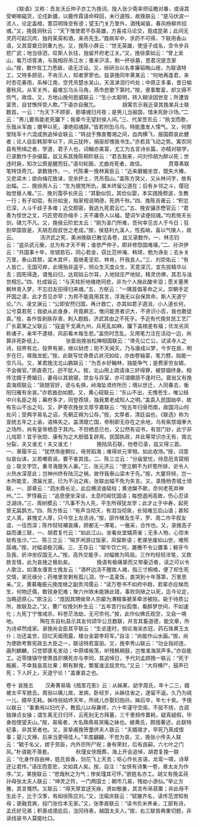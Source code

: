 <!-- { "loadSidebar": true } -->
　　《联语》又称：吾友沃丘仲子亦工为挽词，陇人张少斋率师征瞻对番，或诬其受喇嘛磁货，沦戍新疆，以鹿传霖请命释回，未行遽殁，故挽联云：“是马伏波一流人，论定盖棺，薏苡明珠空有谤；望玉门关万里外，酒残闻笛，春风杨柳共招魂。”又，挽聂洞秋云：“天下惟使君不忝英雄，方喜戎马论交，竟成昆弟；此间无灵药可起沉疴，独将茱萸和酒，来吊先生。”聂病军中，求药不可得，下联用香山语，又其营奠日则重九也。又，挽陈小屏云：“世无英雄，使竖子成名，空令步兵悲广武；地当徐泗，叹斯人长往，独留开府老江关。”又，挽徐蒙如云：“曾上吴山，看万顷胥涛，与我相将吊江水；重来沪渎，剩一抔徐墓，思君况是念家山。”按，数作皆工力悉敌，语无泛设。又，徐研治以名孝廉韬晦山居，为联语特工，又特多顾忌，不肯示人，知者寥寥也。兹录挽同年黄某云：“何地再逢君，来时杏花春雨，系棹江南，空凭吊楚水吴山，天涯涕泪行吟处；中原正多事，昔日榆塞秋风，从军关外，最难忘乌头马角，燕市悲歌下第时。”按，隶事繁富，却又缛不伤气，故佳。又，方地山挽何鬯威联云：“生小太聪明，转入糊涂因世变；所遭皆富贵，自甘憔悴受人欺。”下语亦自傲兀。
　　
　　胡寓农示我近录其挽某兵士联数首。一云：“为天下不顾家，那堪魂归月夜；是男儿当报国，惜未死卧沙场。”二云：“男儿要焉能老死牖下；我辈今无望封侯人间。”三、代吴笠农云：“执戈而歌，乐哉从军曲；擐甲以死，凄绝招魂辞。”皆若拊缶乌乌，特能激发人懦气。又，何厚堂陆军十六混成旅追悼会联云：“转战于豫直蜀湘之间，血肉横飞，报国颇哀此健者；论人自彭韩郭李以下，风云犹昨，捐驱却愧我书生。”亦若具飞动之势。寓农同县有熊缉之者，学道，君子人也，词翰亦美富，尤工为五言诗长篇，亦精对联学，已录数作于杂缀篇，兹又系其挽陈桐阶联云：“君去我来，问刘伶胡为醉以死；世违时戾，知次公原是醒而狂。”语句轮囷，尤曲肖死者，故佳。
　　
　　庹尊素联笔特饶奇兀，录数挽作。一、代陈秉一挽林寅臣云：“近来磨蝎坐宫，既失大椿，又悲梁木；欲向梅花致诔，空余抔土，凭吊孤山。”盖陈方哭父，又从林问字，故有出幅。二、挽徐雨人云：“生为朋党所仇，属木终留公道在；后有乡邻之斗，缨冠始觉替人难。”三、挽刘霭亭长庆云：“其勤似侃，其俭似婴，本实践挽颓波，生教一行；有子如琨，有孙如宠，贻家规说明德，死炳千秋。”四、挽陈吉甫云：“积忿已深，人斗千歧子多难；近交颇密，我逃九死君云亡。”五、挽安骧丞懋官云：“君善为惊世之文，巧匠旁观亦缩手；天不庸奇人以福，楚词乍读便招魂。”均若倚天长剑，硉兀不凡。又，挽侯云阶宏太云：“刚为圣门所难，吾何幸见古人于今日；狂到举国皆是，天胡忍戕叔世之老成。”按，侯慈利九溪人，性孤峭，喜以气陵人，故云。
　　
　　汤济武之死，美洲挽联已散见各卷，兹又录数作。一、林志钧云：“盗杀武元衡，总为有才天不宥；谁欤严仲子，即非修怨国难堪。”二、孙洪伊云：“共国事十年，攻错若石，同心若金，窃比范仲淹、韩琦，勉为诤友；去乡关万里，泰山其颓，梁木其坏，竟继麦坚尼、林肯，歼我良人。”三、刘崇佑云：“有人皆亡，无国可瘁，此境殆非遥乎，悯众生灭度众生，天意深沉，宜先拔精华以去；因死得逸，谓鬼曰归，达观姑云尔耳，入地狱庄严地狱，精灵仿佛，其忍与浊世相忘。”四、杜成镕云：“与天柱折地维绝同悲，非为个人掬此酸辛泪；愿关塞黑枫林青入梦，不忘旧友招得归来魂。”五、方枢云：“一隅首倡革命之义，崇朝手定开国之谟，此才吾见亦罕；为邦不能竟用其言，浮海无以自保其命，斯人天道宁论。”六、凌文渊云：“公即安然归国，再计救亡，亦其如君子道消，小人道长何，公兮莫若死；我欲从此奋身，共竟厥志，惟问能贤者识大，不贤识小否，我也敢徒哀。”按，各作皆剥肤存液，刺入题扃，济武其由之不死乎。予近有代挽贫民工艺厂厂长葛某之父联云：“寇盗干戈满九州，兵死乱如麻，牖下盖棺差有福；优龙劣凤称诸子，亲年不逮禄，风前看木每生悲。”盖伤时念乱，又用笔力注在活动一边，尚算非死卧纸上。
　　
　　张啬翁挽翁松禅相国联云：“谗先公亡公，试读寺人之诗，投畀有北，投畀有昊，继以豺虎；阨不天闻天，乃与康成以梦，今岁在辰，明岁在巳，嗟哉龙蛇。”按，此联写忧谗畏讥状况如绘，亦由卷轴富，笔力戆，始能一空凡马。又，某君挽沈北山鹏联云：“为吾乡好翰林，独能争气；是费家穷女婿，不会做官。”质直奇兀，迥不犹人。按，北山用上疏请诛三奸得罪，被禁锢终身。相传沈婿于费婚日，妻母以其貌寝，禁女与异室，亦可谓顑颔不逢时已。啬翁又有挽袁海观联云：“政随官好，谤与名俱，岭海坠鸢终所历；境以世迁，人同春去，衡阳归雁有余哀。”亦若曲劲如题。又，黄心砚联云：“东山不出，无愧苍生，唯公结中兴名臣之局；幕府多才，同登荐牍，独我累老成知人之明。”盖袁入民国始卒，故有东山不出之句。又，萨寄农挽张文厚亨嘉联云：“殁五年归骨而南，故国河山何处问；受两字易名之诏，先朝正朔为公存。”按，文厚者，清廷谥也，《联选》称为宣统五年之上谕，语殊失之。盖清既亡国，帝制即无存在之余地，乌有紫禁城拳大之场所，尚有皇帝栖息于其内。不但栖息已也，又公然有诏书，有宫门钞，此宁非儿戏耶！宜乎张勋、康有为之大胆倡复辟焉。民国执政，并此等常识亦无有，南北分裂，夫又谁尤！夫又谁尤！
　　
　　挽陆凤石联，他卷已录，兹又得三首。一、章履平云：“犹然帝座朝仪，毋劳蹈海；难得状元宰相，如此收场。”按，词意似哀似诔，又若嘲若讽，要不害其佳。二、陈三立云：“分庙堂忧，待息卮言窥相业；联文字饮，重寻海屋失人豪。”三、张元济云：“使立朝不为奸憝所排，讵令人火热水深至此；岂神州终有陆沉之祸，故夺我泰山梁木于先。”按，大厦将倾，岂一木所能支，清届光宣，已为不治之疾，张联出幅不免为失言。又，录挽杨杏城士琦联，一、邵章云：“泗水鼎长沦，此后横流谁砥柱；黄池槃不歃，奈何老死弃神州。”二、罗惇曧云：“追思便坐深谈，太息时闻忧国语；每想退闲高致，伤心忍读泛湖诗。”三、周树模云：“凡事不为人先，平生所得犹龙学；此才止于中寿，起死曾无扁鹊方。”四、陈方恪云：“有声当彻天，有泪当彻泉，长恸难忘后山语；甚知丈人真，甚愧丈人厚，只今空上左丞诗。”按，邵作微及生平，罗、周二作平叙友谊，一往而深；陈作轻轻襯哀痛，顾都无一滞笔，一傲采，合作也。又，录挽高子益而谦三联，一、胡君复代云：“如此江山，坐看处堂嬉燕雀；无多人物，心惊末劫有虫沙。”二、陈三立云：“隔岁闲游过饭家，风留断语；老谋坐废如山世，难照孱魂。”按，对幅语极沉痛。三、王存云：“犀牛饮亡何，置檄不令公餍事；鲸牙今及我，折冲坐叹国无人。”按，高外交能手，对幅微为鸣屈。三作均轻轻涉笔，又款款言情，此为哀挽之极轨矣。
　　
　　挽语有极痛挚而又带豪迈者，读之可以令人歌泣，如溧水濮青士挽友云：“酒杯边浇不醒故人魂，指三寸桐棺，便了却生死交情，弟兄缘分；药堆里苦剩有孤儿泪，守一盂麦饭，直哭到十年落第，万里思亲。”又，黄慕庵振元挽庞继之副贡鸿儒云：“读万卷书不如府中趋，若辈亦应候而生，何物迂儒，敢锐身犯难；聚六州铁未能铸此错，事败则继之以死，迄今论定，当略迹原心。”原注云：“庞因其甥侯举人宗郙为漕粮事褫革牵涉被陷，毙于待质公所，故联及之。”又，曹广权挽刘朴生云：“五年苦行似孤僧，看醉梦世间，不如速化；九死丁宁惟戒杀，料苍茫浩劫，无可奈何。”按，此作似佛氏观空，又自一境地。
　　
　　陶在东自杭县示其友何颂华公旦数联，并言其畜道德，能文章，所为诗卓然成家。录挽尚会臣其亨联云：“生讵逢时，倘论海涘衣冠，药石珠黄王太仆；功还盖世，回忆天阍雨露，楼台金碧李将军。”自注：“尚能作山水画。”按，尚为使欧考察宪政五大臣之一，联话特若富丽。又，挽李秀山联云：“功业指祁连，画列麒麟，只觉鄂褒毛发动；中原嗟板荡，听残枫棡鼓，岂惟淮海哭声多。”亦自能工。近零陵镇守使萧昌炽横死亦与李同，其追悼日，予代刘孟顾挽一联云：“死于叛厮，不幸我哀高壮果；眮有群鬼，繁冤谁沷屈灵均。”又云：“大将横尸，鼓声已死；下人奸上，天道宁论！”盖重哀之也。
　　 

卷十
哀挽五
　　汉寿黄易瑜《瓶笙花影》云：从姊某，幼字周氏，年十二三，婿被太平军掳去。周翁以痛儿故，发病，卧经岁，从姊往省之，遂留不返。久乃为祧一儿，婿卒无耗。姊侍翁姑终天年，所祧儿亦娶妇抱孙。姊后卒，年七十矣。予挽以联云：“事重闱以妇代子，教孤儿以母兼师，六十年谨守空闺，不屈不挠，古调独弹贞女操；谓生离无日归环，云死别无方拜墓，三千里频传噩耗，疑真疑假，毕身抱恨望夫山。”按，易瑜者，大名鼎鼎易哭庵之妹也。嫁黄氏，颇擅著述，此联特纪事，非其至者也。又，吴挚甫挽贺墨侪夫人联云：“夫婿瓌才，早死乃真成恨事；婴儿文褓，后来当更得佳人。”丰度翩翩，不觉为哀。又，挽张小传夫人联云：“毓于名父，嫔于劳臣，内外宗所尸祝；身有荣封，后有良嗣，六七叶之门风。”朴语能不落套。
　　
　　秋瑾女侠既葬，海上开会追悼，胡君复挽一联云：“化身作自由神，姓氏皆香，剑花飞上天去；呕心作长吉语，龙鸾一啸，诗草还让君传。”语庄而意悲，文如其人矣。按，自注：“女侠有诗集一卷，章太炎为作序。”又，某挽联云：“悲哉秋之为气；惨矣瑾其可怀。”嵌姓名亦工。胡又有挽孟莼孙母张太夫人联云：“坤灵之符，一门两国士；朝市几易，残劫小游仙。”举止方雅，其言慨然。又联云：“得天厚宜迓天庥，贤如敬姜，其言布帛菽粟；非此母不生此子，比于汉季，有如徐陈应刘。”又，沈瑜庆联云：“轼辙齐名，读传范滂知有母；褒融竞爽，投门张俭本无家。”又，张季直联云：“读书负米养亲，工部有诗，孟氏好兄弟；积善成德庇后，泷冈待表，越国太夫人。”按，右三联皆典重切题，非读线装书人莫能吐口。
　　
